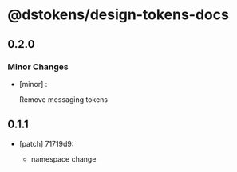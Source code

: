 # @dstokens/design-tokens-docs

## 0.2.0
### Minor Changes

- [minor] :

  Remove messaging tokens

## 0.1.1
- [patch] 71719d9:

  - namespace change
